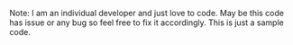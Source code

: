 Note: I am an individual developer and just love to code. May be this code has issue or any bug so feel free to fix it accordingly.
      This is just a sample code.